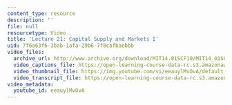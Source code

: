 ```yaml
---
content_type: resource
description: ''
file: null
resourcetype: Video
title: 'Lecture 21: Capital Supply and Markets I'
uid: 7f6a63f6-3bab-1afa-29b6-7f8cafbaebbb
video_files:
  archive_url: http://www.archive.org/download/MIT14.01SCF10/MIT14_01SCF10_lec21_300k.mp4
  video_captions_file: https://open-learning-course-data-rc.s3.amazonaws.com/14-01sc-principles-of-microeconomics-fall-2011/a97331ab286e56ea9daf63ce313c2acb_eeauylMvOvA.vtt
  video_thumbnail_file: https://img.youtube.com/vi/eeauylMvOvA/default.jpg
  video_transcript_file: https://open-learning-course-data-rc.s3.amazonaws.com/14-01sc-principles-of-microeconomics-fall-2011/a3680aab9d8586c2dfdb6d4c27144269_eeauylMvOvA.pdf
video_metadata:
  youtube_id: eeauylMvOvA
---
```

